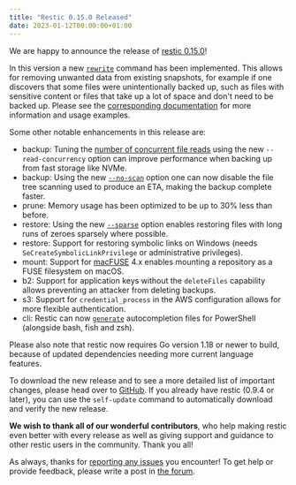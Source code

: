 ```yaml
---
title: "Restic 0.15.0 Released"
date: 2023-01-12T00:00:00+01:00
---
```


We are happy to announce the release of [restic 0.15.0](https://github.com/restic/restic/releases/v0.15.0)!

In this version a new [`rewrite`](https://restic.readthedocs.io/en/stable/045_working_with_repos.html#removing-files-from-snapshots) command has been implemented. This allows for removing unwanted data from existing snapshots, for example if one discovers that some files were unintentionally backed up, such as files with sensitive content or files that take up a lot of space and don't need to be backed up. Please see the [corresponding documentation](https://restic.readthedocs.io/en/stable/045_working_with_repos.html#removing-files-from-snapshots) for more information and usage examples.

Some other notable enhancements in this release are:

 * backup: Tuning the [number of concurrent file reads](https://restic.readthedocs.io/en/stable/047_tuning_backup_parameters.html#file-read-concurrency) using the new `--read-concurrency` option can improve performance when backing up from fast storage like NVMe.
 * backup: Using the new [`--no-scan`](https://restic.readthedocs.io/en/stable/047_tuning_backup_parameters.html#disabling-backup-progress-estimation) option one can now disable the file tree scanning used to produce an ETA, making the backup complete faster.
 * prune: Memory usage has been optimized to be up to 30% less than before.
 * restore: Using the new [`--sparse`](https://restic.readthedocs.io/en/stable/050_restore.html#restoring-from-a-snapshot) option enables restoring files with long runs of zeroes sparsely where possible.
 * restore: Support for restoring symbolic links on Windows (needs `SeCreateSymbolicLinkPrivilege` or administrative privileges).
 * mount: Support for [macFUSE](https://macfuse.io) 4.x enables mounting a repository as a FUSE filesystem on macOS.
 * b2: Support for application keys without the `deleteFiles` capability allows preventing an attacker from deleting backups.
 * s3: Support for `credential_process` in the AWS configuration allows for more flexible authentication.
 * cli: Restic can now [`generate`](https://restic.readthedocs.io/en/stable/020_installation.html#autocompletion) autocompletion files for PowerShell (alongside bash, fish and zsh).

Please also note that restic now requires Go version 1.18 or newer to build, because of updated dependencies needing more current language features.

To download the new release and to see a more detailed list of important changes, please head over to [GitHub](https://github.com/restic/restic/releases/v0.15.0). If you already have restic (0.9.4 or later), you can use the `self-update` command to automatically download and verify the new release.

**We wish to thank all of our wonderful contributors**, who help making restic even better with every release as well as giving support and guidance to other restic users in the community. Thank you all!

As always, thanks for [reporting any issues](https://github.com/restic/restic/issues/new/choose) you encounter! To get help or provide feedback, please write a post in [the forum](https://forum.restic.net).
